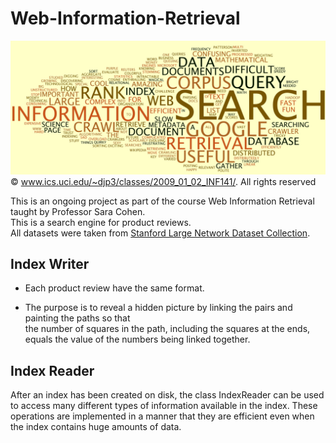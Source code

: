 # Web-Information-Retrieval
![](cover_image.jpg)
© www.ics.uci.edu/~djp3/classes/2009_01_02_INF141/.  All rights reserved


This is an ongoing project as part of the course Web Information Retrieval <br>
taught by Professor Sara Cohen. <br>
This is a search engine for product reviews. <br>
All datasets were taken from [Stanford Large Network Dataset Collection](http://snap.stanford.edu/data/index.html).

## Index Writer

* Each product review have the same format.    
  
* The purpose is to reveal a hidden picture by linking the pairs and painting the paths so that    
  the number of squares in the path, including the squares at the ends,     
  equals the value of the numbers being linked together.    


## Index Reader

After an index has been created on disk, the class IndexReader can be used
to access many different types of information available in the index. 
These operations are implemented in a manner that they are efficient even when the index contains huge 
amounts of data. 

